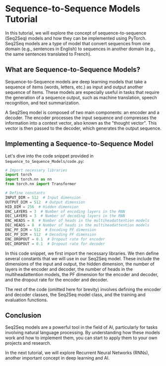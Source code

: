 # Sequence-to-Sequence Models Tutorial

In this tutorial, we will explore the concept of sequence-to-sequence (Seq2Seq) models and how they can be implemented using PyTorch. Seq2Seq models are a type of model that convert sequences from one domain (e.g., sentences in English) to sequences in another domain (e.g., the same sentences translated to French).

## What are Sequence-to-Sequence Models?

Sequence-to-Sequence models are deep learning models that take a sequence of items (words, letters, etc.) as input and output another sequence of items. These models are especially useful in tasks that require the generation of a sequence output, such as machine translation, speech recognition, and text summarization.

A Seq2Seq model is composed of two main components: an encoder and a decoder. The encoder processes the input sequence and compresses the information into a context vector, also known as the "thought vector". This vector is then passed to the decoder, which generates the output sequence.

## Implementing a Sequence-to-Sequence Model

Let's dive into the code snippet provided in `Sequence_to_Sequence_Models/code.py`:

```python
# Import necessary libraries
import torch
import torch.nn as nn
from torch.nn import Transformer

# Define constants
INPUT_DIM = 512  # Input dimension
OUTPUT_DIM = 512  # Output dimension
HID_DIM = 256  # Hidden dimension
ENC_LAYERS = 3  # Number of encoding layers in the RNN
DEC_LAYERS = 3  # Number of decoding layers in the RNN
ENC_HEADS = 8  # Number of heads in the multiheadattention models
DEC_HEADS = 8  # Number of heads in the multiheadattention models
ENC_PF_DIM = 512  # Encoding PF dimension
DEC_PF_DIM = 512  # Decoding PF dimension
ENC_DROPOUT = 0.1  # Dropout rate for encoder
DEC_DROPOUT = 0.1  # Dropout rate for decoder
```

In this code snippet, we first import the necessary libraries. We then define several constants that we will use in our Seq2Seq model. These include the dimensions of the input and output, the hidden dimension, the number of layers in the encoder and decoder, the number of heads in the multiheadattention models, the PF dimension for the encoder and decoder, and the dropout rate for the encoder and decoder.

The rest of the code (omitted here for brevity) involves defining the encoder and decoder classes, the Seq2Seq model class, and the training and evaluation functions.

## Conclusion

Seq2Seq models are a powerful tool in the field of AI, particularly for tasks involving natural language processing. By understanding how these models work and how to implement them, you can start to apply them to your own projects and research.

In the next tutorial, we will explore Recurrent Neural Networks (RNNs), another important concept in deep learning and AI.
